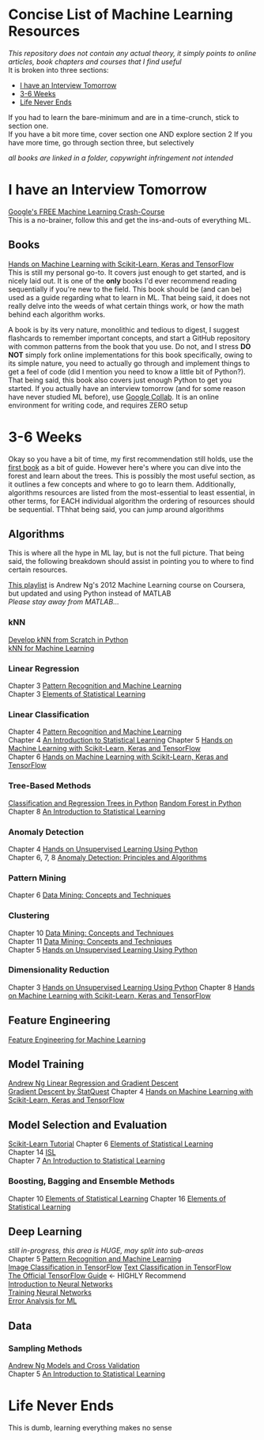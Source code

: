 # Concise List of Machine Learning Resources <!-- omit in toc -->
*This repository does not contain any actual theory, it simply points to online articles, book chapters and courses that I find useful*  
It is broken into three sections:
- [I have an Interview Tomorrow](#i-have-an-interview-tomorrow) 
- [3-6 Weeks](#3-6-weeks)
- [Life Never Ends](#life-never-ends)

If you had to learn the bare-minimum and are in a time-crunch, stick to section one.  
If you have a bit more time, cover section one AND explore section 2 
If you have more time, go through section three, but selectively  

*all books are linked in a folder, copywright infringement not intended*

# I have an Interview Tomorrow  
[Google's FREE Machine Learning Crash-Course](https://developers.google.com/machine-learning/crash-course)  
This is a no-brainer, follow this and get the ins-and-outs of everything ML.   
## Books
[Hands on Machine Learning with Scikit-Learn, Keras and TensorFlow](books/Hands-On-ML.pdf)   
This is still my personal go-to. It covers just enough to get started, and is nicely laid out. It is one of the **only** books I'd ever recommend reading sequentially if you're new to the field. This book should be (and can be) used as a guide regarding what to learn in ML. That being said, it does not really delve into the weeds of what certain things work, or how the math behind each algorithm works. 

A book is by its very nature, monolithic and tedious to digest, I suggest flashcards to remember important concepts, and start a GitHub repository with common patterns from the book that you use. Do not, and I stress **DO NOT** simply fork online implementations for this book specifically, owing to its simple nature, you need to actually go through and implement things to get a feel of code (did I mention you need to know a little bit of Python?). That being said, this book also covers just enough Python to get you started. If you actually have an interview tomorrow (and for some reason have never studied ML before), use [Google Collab](https://colab.research.google.com/). It is an online environment for writing code, and requires ZERO setup

# 3-6 Weeks 
Okay so you have a bit of time, my first recommendation still holds, use the [first book](books/Hands-On-ML.pdf) as a bit of guide. However here's where you can dive into the forest and learn about the trees. This is possibly the most useful section, as it outlines a few concepts and where to go to learn them. Additionally, algorithms resources are listed from the most-essential to least essential, in other terms, for EACH individual algorithm the ordering of resources should be sequential. TThhat being said, you can jump around algorithms 
## Algorithms  
This is where all the hype in ML lay, but is not the full picture. That being said, the following breakdown should assist in pointing you to where to find certain resources.  

[This playlist](https://www.youtube.com/playlist?list=PLoROMvodv4rMiGQp3WXShtMGgzqpfVfbU) is Andrew Ng's 2012 Machine Learning course on Coursera, but updated and using Python instead of MATLAB  
*Please stay away from MATLAB...*

### kNN  
[Develop kNN from Scratch in Python](https://machinelearningmastery.com/tutorial-to-implement-k-nearest-neighbors-in-python-from-scratch/)  
[kNN for Machine Learning](https://machinelearningmastery.com/k-nearest-neighbors-for-machine-learning/)  

### Linear Regression  
Chapter 3  [Pattern Recognition and Machine Learning](books/Pattern-Recognition-And-Machine-Learning-Bishop.pdf)  
Chapter 3  [Elements of Statistical Learning](books/ESL.pdf)

### Linear Classification  
Chapter 4 [Pattern Recognition and Machine Learning](books/Pattern-Recognition-And-Machine-Learning-Bishop.pdf)    
Chapter 4 [An Introduction to Statistical Learning](books/AnIntroduction-to-Statistical-Learning-with-Applications-in-R.pdf) 
Chapter 5 [Hands on Machine Learning with Scikit-Learn, Keras and TensorFlow](books/Hands-On-ML.pdf)   
Chapter 6 [Hands on Machine Learning with Scikit-Learn, Keras and TensorFlow](books/Hands-On-ML.pdf)   

### Tree-Based Methods  
[Classification and Regression Trees in Python](https://machinelearningmastery.com/classification-and-regression-trees-for-machine-learning/)
[Random Forest in Python](https://machinelearningmastery.com/random-forest-ensemble-in-python/)  
Chapter 8 [An Introduction to Statistical Learning](books/AnIntroduction-to-Statistical-Learning-with-Applications-in-R.pdf)

### Anomaly Detection  
Chapter 4 [Hands on Unsupervised Learning Using Python](books/Hands-On-Unsupervised-Learning-Using-Python.pdf)  
Chapter 6, 7, 8 [Anomaly Detection: Principles and Algorithms](books/Anomaly-Detection-Principles-and-Algorithms.pdf)  

### Pattern Mining  
Chapter 6 [Data Mining: Concepts and Techniques](books/Data-Mining-Concepts-and-Techniques.pdf)  

### Clustering  
Chapter 10 [Data Mining: Concepts and Techniques](books/Data-Mining-Concepts-and-Techniques.pdf)  
Chapter 11 [Data Mining: Concepts and Techniques](books/Data-Mining-Concepts-and-Techniques.pdf)  
Chapter 5 [Hands on Unsupervised Learning Using Python](books/Hands-On-Unsupervised-Learning-Using-Python.pdf)

### Dimensionality Reduction  
Chapter 3 [Hands on Unsupervised Learning Using Python](books/Hands-On-Unsupervised-Learning-Using-Python.pdf)
Chapter 8 [Hands on Machine Learning with Scikit-Learn, Keras and TensorFlow](books/Hands-On-ML.pdf)    

## Feature Engineering  
[Feature Engineering for Machine Learning](books/Feature-Engineering-for-Machine-Learning.pdf)

## Model Training   
[Andrew Ng Linear Regression and Gradient Descent](https://www.youtube.com/watch?v=4b4MUYve_U8&list=PLoROMvodv4rMiGQp3WXShtMGgzqpfVfbU&index=2)  
[Gradient Descent by StatQuest](https://www.youtube.com/watch?v=sDv4f4s2SB8)
Chapter 4 [Hands on Machine Learning with Scikit-Learn, Keras and TensorFlow](books/Hands-On-ML.pdf)

## Model Selection and Evaluation  
[Scikit-Learn Tutorial](https://scikit-learn.org/stable/model_selection.html)
Chapter 6 [Elements of Statistical Learning](books/ESL.pdf)  
Chapter 14 [ISL](books/Introduction-to-Statistical-Machine-Learning.pdf)  
Chapter 7 [An Introduction to Statistical Learning](books/AnIntroduction-to-Statistical-Learning-with-Applications-in-R.pdf)

### Boosting, Bagging and Ensemble Methods  
Chapter 10 [Elements of Statistical Learning](books/ESL.pdf)
Chapter 16 [Elements of Statistical Learning](books/ESL.pdf)

## Deep Learning 
*still in-progress, this area is HUGE, may split into sub-areas*  
Chapter 5 [Pattern Recognition and Machine Learning](books/Pattern-Recognition-And-Machine-Learning-Bishop.pdf)  
[Image Classification in TensorFlow](https://www.tensorflow.org/tutorials/keras/classification)
[Text Classification in TensorFlow](https://www.tensorflow.org/tutorials/keras/text_classification)  
[The Official TensorFlow Guide](https://www.tensorflow.org/guide)  <- HIGHLY Recommend  
[Introduction to Neural Networks](https://www.youtube.com/watch?v=MfIjxPh6Pys&list=PLoROMvodv4rMiGQp3WXShtMGgzqpfVfbU&index=11)  
[Training Neural Networks](https://www.youtube.com/watch?v=zUazLXZZA2U&list=PLoROMvodv4rMiGQp3WXShtMGgzqpfVfbU&index=12)  
[Error Analysis for ML](https://www.youtube.com/watch?v=ORrStCArmP4&list=PLoROMvodv4rMiGQp3WXShtMGgzqpfVfbU&index=13) 


## Data  
### Sampling Methods  
[Andrew Ng Models and Cross Validation](https://www.youtube.com/watch?v=rjbkWSTjHzM&list=PLoROMvodv4rMiGQp3WXShtMGgzqpfVfbU&index=8)  
Chapter 5 [An Introduction to Statistical Learning](books/AnIntroduction-to-Statistical-Learning-with-Applications-in-R.pdf)

# Life Never Ends
This is dumb, learning everything makes no sense